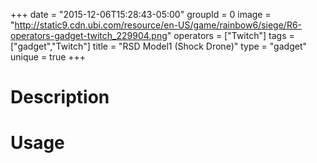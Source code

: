 +++
date = "2015-12-06T15:28:43-05:00"
groupId = 0
image = "http://static9.cdn.ubi.com/resource/en-US/game/rainbow6/siege/R6-operators-gadget-twitch_229904.png"
operators = ["Twitch"]
tags = ["gadget","Twitch"]
title = "RSD Model1 (Shock Drone)"
type = "gadget"
unique = true
+++

# Description

# Usage
